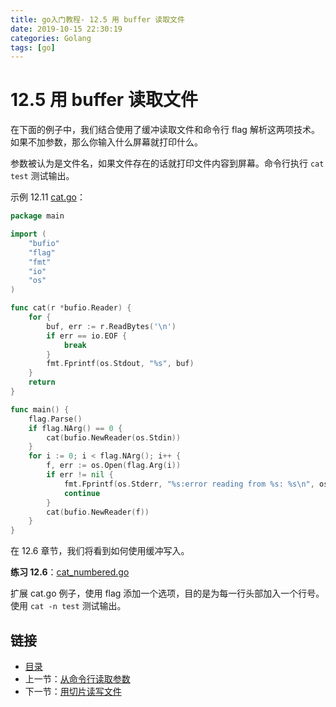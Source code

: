 ```yaml
---
title: go入门教程- 12.5 用 buffer 读取文件   
date: 2019-10-15 22:30:19   
categories: Golang   
tags: [go]   
---
```

# 12.5 用 buffer 读取文件

在下面的例子中，我们结合使用了缓冲读取文件和命令行 flag 解析这两项技术。如果不加参数，那么你输入什么屏幕就打印什么。

参数被认为是文件名，如果文件存在的话就打印文件内容到屏幕。命令行执行 `cat test` 测试输出。

示例 12.11 [cat.go](examples/chapter_12/cat.go)：

```go
package main

import (
	"bufio"
	"flag"
	"fmt"
	"io"
	"os"
)

func cat(r *bufio.Reader) {
	for {
		buf, err := r.ReadBytes('\n')
		if err == io.EOF {
			break
		}
		fmt.Fprintf(os.Stdout, "%s", buf)
	}
	return
}

func main() {
	flag.Parse()
	if flag.NArg() == 0 {
		cat(bufio.NewReader(os.Stdin))
	}
	for i := 0; i < flag.NArg(); i++ {
		f, err := os.Open(flag.Arg(i))
		if err != nil {
			fmt.Fprintf(os.Stderr, "%s:error reading from %s: %s\n", os.Args[0], flag.Arg(i), err.Error())
			continue
		}
		cat(bufio.NewReader(f))
	}
}
```

在 12.6 章节，我们将看到如何使用缓冲写入。

**练习 12.6**：[cat_numbered.go](exercises/chapter_12/cat_numbered.go)

扩展 cat.go 例子，使用 flag 添加一个选项，目的是为每一行头部加入一个行号。使用 `cat -n test` 测试输出。

## 链接

- [目录](https://blog.zshipu.com/go%E5%85%A5%E9%97%A8%E6%95%99%E7%A8%8B/index.html)
- 上一节：[从命令行读取参数](file://12.4.md)
- 下一节：[用切片读写文件](file://12.6.md)
